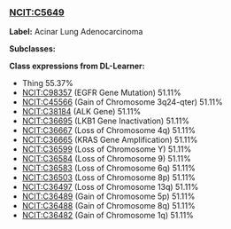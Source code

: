 
### [NCIT:C5649](http://purl.obolibrary.org/obo/NCIT_C5649)
**Label:** Acinar Lung Adenocarcinoma

**Subclasses:** 

**Class expressions from DL-Learner:**

- Thing 55.37%
- [NCIT:C98357](http://purl.obolibrary.org/obo/NCIT_C98357) (EGFR Gene Mutation) 51.11%
- [NCIT:C45566](http://purl.obolibrary.org/obo/NCIT_C45566) (Gain of Chromosome 3q24-qter) 51.11%
- [NCIT:C38184](http://purl.obolibrary.org/obo/NCIT_C38184) (ALK Gene) 51.11%
- [NCIT:C36695](http://purl.obolibrary.org/obo/NCIT_C36695) (LKB1 Gene Inactivation) 51.11%
- [NCIT:C36667](http://purl.obolibrary.org/obo/NCIT_C36667) (Loss of Chromosome 4q) 51.11%
- [NCIT:C36665](http://purl.obolibrary.org/obo/NCIT_C36665) (KRAS Gene Amplification) 51.11%
- [NCIT:C36599](http://purl.obolibrary.org/obo/NCIT_C36599) (Loss of Chromosome Y) 51.11%
- [NCIT:C36584](http://purl.obolibrary.org/obo/NCIT_C36584) (Loss of Chromosome 9) 51.11%
- [NCIT:C36583](http://purl.obolibrary.org/obo/NCIT_C36583) (Loss of Chromosome 6q) 51.11%
- [NCIT:C36503](http://purl.obolibrary.org/obo/NCIT_C36503) (Loss of Chromosome 8p) 51.11%
- [NCIT:C36497](http://purl.obolibrary.org/obo/NCIT_C36497) (Loss of Chromosome 13q) 51.11%
- [NCIT:C36489](http://purl.obolibrary.org/obo/NCIT_C36489) (Gain of Chromosome 5p) 51.11%
- [NCIT:C36488](http://purl.obolibrary.org/obo/NCIT_C36488) (Gain of Chromosome 8q) 51.11%
- [NCIT:C36482](http://purl.obolibrary.org/obo/NCIT_C36482) (Gain of Chromosome 1q) 51.11%


